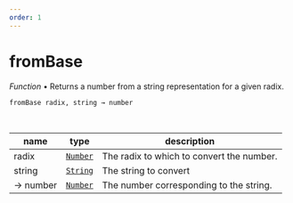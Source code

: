 ```yaml
---
order: 1
---
```

# fromBase

_Function_ &bull; Returns a number from a string representation for a given radix.

<pre><code>fromBase radix, string &rarr; number</code></pre>
<br>

| name | type | description |
|------|------|-------------|
|radix|[`Number`][Number]|The radix to which to convert the number.|
|string|[`String`][String]|The string to convert|
|&rarr; number|[`Number`][Number]|The number corresponding to the string.|




[Number]: https://developer.mozilla.org/en-US/docs/Web/JavaScript/Reference/Global_Objects/Number
[String]: https://developer.mozilla.org/en-US/docs/Web/JavaScript/Reference/Global_Objects/String